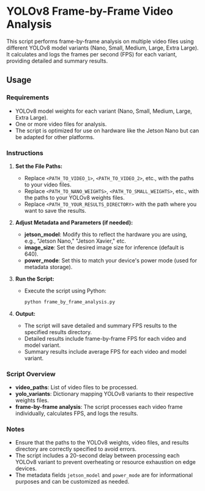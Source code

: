 # YOLOv8 Frame-by-Frame Video Analysis

This script performs frame-by-frame analysis on multiple video files using different YOLOv8 model variants (Nano, Small, Medium, Large, Extra Large). It calculates and logs the frames per second (FPS) for each variant, providing detailed and summary results.

## Usage

### Requirements
- YOLOv8 model weights for each variant (Nano, Small, Medium, Large, Extra Large).
- One or more video files for analysis.
- The script is optimized for use on hardware like the Jetson Nano but can be adapted for other platforms.

### Instructions

1. **Set the File Paths:**
   - Replace `<PATH_TO_VIDEO_1>`, `<PATH_TO_VIDEO_2>`, etc., with the paths to your video files.
   - Replace `<PATH_TO_NANO_WEIGHTS>`, `<PATH_TO_SMALL_WEIGHTS>`, etc., with the paths to your YOLOv8 weights files.
   - Replace `<PATH_TO_YOUR_RESULTS_DIRECTORY>` with the path where you want to save the results.

2. **Adjust Metadata and Parameters (if needed):**
   - **jetson_model**: Modify this to reflect the hardware you are using, e.g., "Jetson Nano," "Jetson Xavier," etc.
   - **image_size**: Set the desired image size for inference (default is 640).
   - **power_mode**: Set this to match your device's power mode (used for metadata storage).

3. **Run the Script:**
   - Execute the script using Python:
     ```bash
     python frame_by_frame_analysis.py
     ```

4. **Output:**
   - The script will save detailed and summary FPS results to the specified results directory.
   - Detailed results include frame-by-frame FPS for each video and model variant.
   - Summary results include average FPS for each video and model variant.

### Script Overview

- **video_paths**: List of video files to be processed.
- **yolo_variants**: Dictionary mapping YOLOv8 variants to their respective weights files.
- **frame-by-frame analysis**: The script processes each video frame individually, calculates FPS, and logs the results.

### Notes

- Ensure that the paths to the YOLOv8 weights, video files, and results directory are correctly specified to avoid errors.
- The script includes a 20-second delay between processing each YOLOv8 variant to prevent overheating or resource exhaustion on edge devices.
- The metadata fields `jetson_model` and `power_mode` are for informational purposes and can be customized as needed.
 
